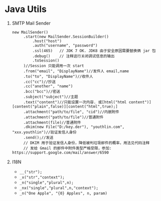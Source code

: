 # Java Utils

1. SMTP Mail Sender

   ```
   new MailSender()
        .start(new MailSender.SessionBuilder()
            .host("host")
            .auth("username", "password")
            .ssl(465)   // JDK 7 OK. JDK8 由于安全原因需要替换俩 jar 包
            .debug()    // 注释这行关闭调试信息的输出
            .toSession()
        )//Session 只能调用一次 start
        .from("email", "DisplayName")//发件人 email,name
        .to("to", "DisplayName")//收件人
        .cc("cc")//抄送
        .cc("another", "name")
        .bcc("bcc")//密送
        .subject("subject")//主题
        .text("content")//只能设置一次内容. 或[html("html content")][content("plain",false)][content("html",true);]
        .attachment("path/to/file", "cid")//内嵌附件
        .attachment("path/to/file")//普通附件
        .attachment(file)//普通附件
        .dkim(new File("D:/key.der"), "youthlin.com", "xxx.youthlin")//验证发信人身份
        .send();//发送
        // DKIM 用于验证发信人身份，降低被判垃圾邮件的概率，用法见代码注释
        // 发给 Gmail 的邮件中附件类型严格受限，参加: https://support.google.com/mail/answer/6590
   ```
2. I18N
    * <code>__("str");</code>
    * <code>_x("str","context");</code>
    * <code>_n("single","plural",n);</code>
    * <code>_nx("single","plural",n,"context");</code>
    * <code>_n("One Apple", "{0} Apples", n, param)</code>
